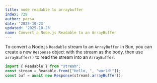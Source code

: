 ```yaml
---
title: node readable to arraybuffer
index: 729
author: parsa
date: '2025-10-23'
updated: '2025-10-23'
name: Convert a Node.js Readable to an ArrayBuffer
---
```


To convert a Node.js `Readable` stream to an `ArrayBuffer` in Bun, you can create a new `Response` object with the stream as the body, then use `arrayBuffer()` to read the stream into an `ArrayBuffer`.

```ts
import { Readable } from "stream";
const stream = Readable.from(["Hello, ", "world!"]);
const buf = await new Response(stream).arrayBuffer();
```
